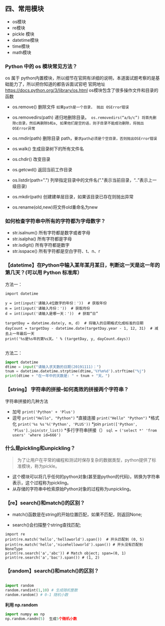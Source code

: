 ## 四、常用模块

* os模块
* re模块
* pickle 模块
* datetime模块
* time模块
* math模块


### Python 中的 os 模块常见方法？
os 属于 python内置模块，所以细节在官网有详细的说明，本道面试题考察的是基础能力了，所以把你知道的都告诉面试官吧
官网地址 https://docs.python.org/3/library/os.html
os模块包含了很多操作文件和目录的函数

* os.remove() 删除文件 `如果path是一个目录， 抛出 OSError错误`
* os.removedirs(path) 递归地删除目录。` os.removedirs(“a/b/c”) 将首先删除c目录，然后再删除b和a, 如果他们是空的话，则子目录不能成功删除，将抛出 OSError异常`
* os.rmdir(path) 删除目录 path，`要求path必须是个空目录，否则抛出OSError错误`

* os.walk() 生成目录树下的所有文件名

* os.chdir() 改变目录

* os.getcwd() 返回当前工作目录

* os.listdir(path=".") 列举指定目录中的文件名("."表示当前目录，“..”表示上一级目录)

* os.mkdir(path) 创建建单层目录，如果该目录已存在则抛出异常
* os.rename(old,new)将文件old重命名为new

 


### 如何检查字符串中所有的字符都为字母数字？

 * str.isalnum() 所有字符都是数字或者字母
 * str.isalpha() 所有字符都是字母
 * str.isdigit() 所有字符都是数字
 * str.isspace() 所有字符都是空白字符、t、n、r

### 【datetime】在Python中输入某年某月某日，判断这一天是这一年的第几天？(可以用 Python 标准库）

方法一：

```
import datetime

y = int(input('请输入4位数字的年份：'))  # 获取年份
m = int(input('请输入月份：'))  # 获取月份
d = int(input('请输入是哪一天：'))  # 获取“日”

targetDay = datetime.date(y, m, d)  # 将输入的日期格式化成标准的日期
dayCount = targetDay - datetime.date(targetDay.year - 1, 12, 31)  # 减去上一年最后一天
print('%s是%s年的第%s天。' % (targetDay, y, dayCount.days))
 
```

方法二：

```python
import datetime
dtime = input("请输入求天数的日期(20191111)：")
tnum = datetime.datetime.strptime(dtime,'%Y%m%d').strftime("%j")
print(dtime + "在一年中的天数是: " + tnum + "天。")
```

### 【string】 字符串的拼接–如何高效的拼接两个字符串？

字符串拼接的几种方法


* 加号 `print('Python' + 'Plus')`
* 逗号 `print("Hello", "Python")`
*直接连接 `print("Hello" "Python")`
*格式化    `print('%s %s'%('Python', 'PLUS'))`
*join   `print(['Python', 'Plus'].join(str_list))`
*多行字符串拼接（） `sql = ('select *'
                 'from users'
                 'where id=666')`
 
### 什么是pickling和unpickling？
> 为了让用户在平常的编程和测试时保存复杂的数据类型，python提供了标准模块，称为pickle。
 
* 这个模块可以将几乎任何的python对象(甚至是python的代码)，转换为字符串表示，这个过程称为pickling。
* 从存储的字符串中检索原始Python对象的过程称为unpickling。

###  【re】search()和match()的区别？

* match()函数是在string的开始位置匹配，如果不匹配，则返回None;

* search()会扫描整个string查找匹配;

```
import re
print(re.match('hello','helloworld').span())  # 开头匹配到 (0, 5)
print(re.match('hello','nicehelloworld').span()) # 开头没有匹配到  NoneType
print(re.search('a','abc')) # Match object; span=(0, 1)
print(re.search('a','bac').span()) # (1, 2)
```

###  【random】search()和match()的区别？

```python

import random
random.randint(1,10) # 生成随机整数
random.random() # 0-1 随机小数
``` 

**利用 np.random**

```python
import numpy as np
np.random.randn(5)  生成5个随机小数
```

